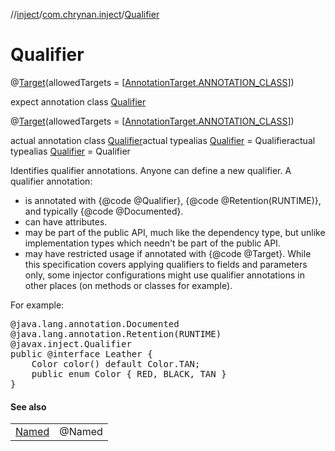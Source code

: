 //[inject](../../../index.md)/[com.chrynan.inject](../index.md)/[Qualifier](index.md)

# Qualifier

@[Target](https://kotlinlang.org/api/latest/jvm/stdlib/kotlin.annotation/-target/index.html)(allowedTargets = [[AnnotationTarget.ANNOTATION_CLASS](https://kotlinlang.org/api/latest/jvm/stdlib/kotlin.annotation/-annotation-target/-a-n-n-o-t-a-t-i-o-n_-c-l-a-s-s/index.html)])

expect annotation class [Qualifier](index.md)

@[Target](https://kotlinlang.org/api/latest/jvm/stdlib/kotlin.annotation/-target/index.html)(allowedTargets = [[AnnotationTarget.ANNOTATION_CLASS](https://kotlinlang.org/api/latest/jvm/stdlib/kotlin.annotation/-annotation-target/-a-n-n-o-t-a-t-i-o-n_-c-l-a-s-s/index.html)])

actual annotation class [Qualifier](index.md)actual typealias [Qualifier](index.md) = Qualifieractual typealias [Qualifier](index.md) = Qualifier

Identifies qualifier annotations. Anyone can define a new qualifier. A qualifier annotation:

<ul>
<li>is annotated with {@code @Qualifier}, {@code @Retention(RUNTIME)},
    and typically {@code @Documented}.</li>
<li>can have attributes.</li>
<li>may be part of the public API, much like the dependency type, but
    unlike implementation types which needn't be part of the public
    API.</li>
<li>may have restricted usage if annotated with {@code @Target}. While
    this specification covers applying qualifiers to fields and
    parameters only, some injector configurations might use qualifier
    annotations in other places (on methods or classes for example).</li>
</ul><p>For example:<pre>
&#064;java.lang.annotation.Documented
&#064;java.lang.annotation.Retention(RUNTIME)
&#064;javax.inject.Qualifier
public @interface Leather {
    Color color() default Color.TAN;
    public enum Color { RED, BLACK, TAN }
}</pre>

#### See also

| | |
|---|---|
| [Named](../-named/index.md) | @Named |
